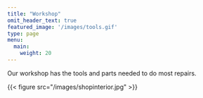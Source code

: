 ```yaml
---
title: "Workshop"
omit_header_text: true
featured_image: '/images/tools.gif'
type: page
menu:
  main:
    weight: 20
---
```

Our workshop has the tools and parts needed to do most repairs.

{{< figure src="/images/shopinterior.jpg" >}}
